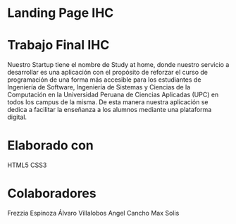 # Landing Page IHC
# Trabajo Final IHC
Nuestro Startup tiene el nombre de Study at home, donde nuestro servicio a desarrollar es una aplicación con el propósito de reforzar el curso de programación de una forma más accesible para los estudiantes de Ingeniería de Software, Ingeniería de Sistemas y Ciencias de la Computación en la Universidad Peruana de Ciencias Aplicadas (UPC) en todos los campus de la misma. De esta manera nuestra aplicación se dedica a facilitar la enseñanza a los alumnos mediante una plataforma digital. 

# Elaborado con 
HTML5
CSS3

# Colaboradores
Frezzia Espinoza
Álvaro Villalobos
Angel Cancho
Max Solis
